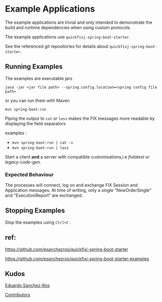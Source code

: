 # Example Applications

The example applications are trivial and only intended to demonstrate the build and runtime dependencies when using custom protocols.

The example applications use  `quickfixj-spring-boot-starter`.

See the referenced git repositories for details about `quickfixj-spring-boot-starter`.

## Running Examples

The examples are executable jars

`java -jar <jar file path> --spring.config.location=<spring config file path>`

or you can run them with Maven

`mvn spring-boot:run`

Piping the output to `cat` or `less` makes the FIX messages more readable by displaying the field separators

examples :
* `mvn spring-boot:run | cat -v`
* `mvn spring-boot:run | less`

Start a client __and__ a server with compatible customisations,i.e _fixlatest_ or _legacy-code-gen_.

### Expected Behaviour
The processes will connect, log on and exchange FIX Session and Application messages. At time of writing, only a single
"NewOrderSingle" and "ExecutionReport" are exchanged.

## Stopping Examples

Stop the examples using `Ctrl+C` .

## ref:
https://github.com/esanchezros/quickfixj-spring-boot-starter

https://github.com/esanchezros/quickfixj-spring-boot-starter-examples

## Kudos
[Eduardo Sanchez-Ros](https://github.com/esanchezros)

[Contributors](https://github.com/esanchezros/quickfixj-spring-boot-starter/graphs/contributors)

